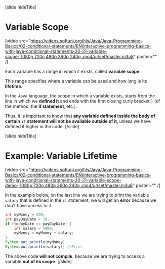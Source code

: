 [slide hideTitle]

# Variable Scope

[video src="https://videos.softuni.org/hls/Java/Java-Programming-Basics/02-conditional-statements/EN/interactive-programming-basics-with-java-conditional-statements-30-31-variable-scope-,1080p,720p,480p,360p,240p,.mp4/urlset/master.m3u8" poster="" /]

Each variable has a range in which it exists, called **variable scope**. 

This range specifies where a variable can be used and how long is its **lifetime**. 

In the Java language, the scope in which a variable exists, starts from the line in which we **defined it** and ends with the first closing curly bracket `}` (of the method, the **if statement**, etc.).

Thus, it is important to know that **any variable defined inside the body of certain** `if` **statement will not be available outside of it**, unless we have defined it higher in the code.
[/slide]

[slide hideTitle]

# Example: Variable Lifetime

[video src="https://videos.softuni.org/hls/Java/Java-Programming-Basics/02-conditional-statements/EN/interactive-programming-basics-with-java-conditional-statements-30-31-variable-scope-demo-,1080p,720p,480p,360p,240p,.mp4/urlset/master.m3u8" poster="" /]

In the example below, on the last line we are trying to print the variable `salary` that is defined in the `if` statement, we will get an **error** because we don't have access to it.

```java
int myMoney = 500;
int payDayDate = 10;
if (todayDate >= payDayDate) {
    int salary = 5000;
    myMoney = myMoney + salary;
}
System.out.println(myMoney); 
System.out.println(salary); //Error
```

The above code **will not compile**, because we are trying to access a variable **out of its scope**.
[/slide]
